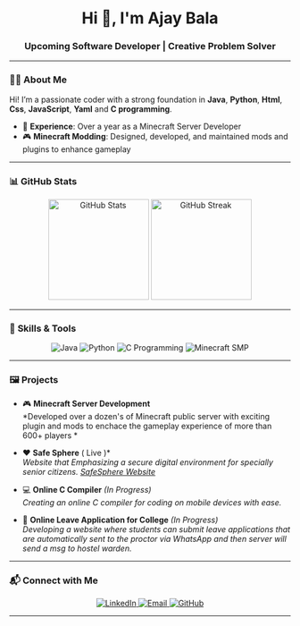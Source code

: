 <h1 align="center">Hi 👋, I'm Ajay Bala</h1>
<h3 align="center">Upcoming Software Developer | Creative Problem Solver</h3>

---

### 🧑‍💻 **About Me**
Hi! I’m a passionate coder with a strong foundation in **Java**, **Python**, **Html**, **Css**, **JavaScript**, **Yaml** and **C programming**. 

- 🌟 **Experience**: Over a year as a Minecraft Server Developer  
- 🎮 **Minecraft Modding**: Designed, developed, and maintained mods and plugins to enhance gameplay  

---

### 📊 **GitHub Stats**
<p align="center">
  <img src="https://github-readme-stats.vercel.app/api?username=Ajayrx&show_icons=true&theme=radical&token=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" alt="GitHub Stats" height="180px"/>

  <img src="https://github-readme-streak-stats.herokuapp.com/?user=Ajayrx&theme=radical&token=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" alt="GitHub Streak" height="180px"/>
  
</p>

---

### 🚀 **Skills & Tools**
<p align="center">
  <img src="https://img.shields.io/badge/Java-ED8B00?style=for-the-badge&logo=java&logoColor=white" alt="Java" />
  <img src="https://img.shields.io/badge/Python-3776AB?style=for-the-badge&logo=python&logoColor=white" alt="Python" />
  <img src="https://img.shields.io/badge/C_Programming-A8B9CC?style=for-the-badge&logo=c&logoColor=white" alt="C Programming" />
  <img src="https://img.shields.io/badge/Minecraft_Server-62B47A?style=for-the-badge&logo=java&logoColor=white" alt="Minecraft SMP" />
</p>

---

### 🖼️ **Projects**
- 🎮 **Minecraft Server Development**  
  *Developed over a dozen's of Minecraft public server with exciting plugin and mods to enchace the gameplay experience of more than 600+ players *  

- ❤️ **Safe Sphere** ( Live )*  
  *Website that Emphasizing a secure digital environment for specially senior citizens.*
  *[SafeSphere Website](https://ajayrx.github.io/cyber-safety/)*
  
- 💻 **Online C Compiler** *(In Progress)*  
  *Creating an online C compiler for coding on mobile devices with ease.*  

- 📝 **Online Leave Application for College** *(In Progress)*  
  *Developing a website where students can submit leave applications that are automatically sent to the proctor via WhatsApp and then server will send a msg to hostel warden.*  

---

### 📬 **Connect with Me**
<p align="center">
  <a href="https://www.linkedin.com/in/ajay-bala-849841230/" target="_blank">
    <img src="https://img.shields.io/badge/LinkedIn-0077B5?style=for-the-badge&logo=linkedin&logoColor=white" alt="LinkedIn" />
  </a>
  <a href="mailto:ajay0i0know@gmail.com" target="_blank">
    <img src="https://img.shields.io/badge/Email-D14836?style=for-the-badge&logo=gmail&logoColor=white" alt="Email" />
  </a>
  <a href="https://github.com/Ajayrx" target="_blank">
    <img src="https://img.shields.io/badge/GitHub-181717?style=for-the-badge&logo=github&logoColor=white" alt="GitHub" />
  </a>
</p>

---
